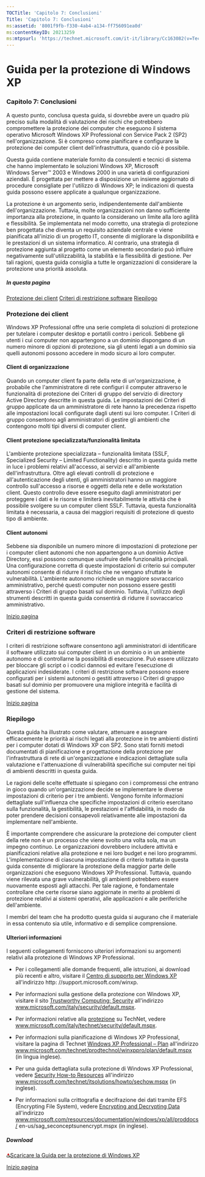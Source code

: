 ```yaml
---
TOCTitle: 'Capitolo 7: Conclusioni'
Title: 'Capitolo 7: Conclusioni'
ms:assetid: '8001f9fb-f330-4ab4-a134-ff756091ea0d'
ms:contentKeyID: 20213259
ms:mtpsurl: 'https://technet.microsoft.com/it-it/library/Cc163082(v=TechNet.10)'
---
```


Guida per la protezione di Windows XP
=====================================

### Capitolo 7: Conclusioni

A questo punto, conclusa questa guida, si dovrebbe avere un quadro più preciso sulla modalità di valutazione dei rischi che potrebbero compromettere la protezione dei computer che eseguono il sistema operativo Microsoft Windows XP Professional con Service Pack 2 (SP2) nell'organizzazione. Si è compreso come pianificare e configurare la protezione dei computer client dell'infrastruttura, quando ciò è possibile.

Questa guida contiene materiale fornito da consulenti e tecnici di sistema che hanno implementato le soluzioni Windows XP, Microsoft Windows Server™ 2003 e Windows 2000 in una varietà di configurazioni aziendali. È progettata per mettere a disposizione un insieme aggiornato di procedure consigliate per l'utilizzo di Windows XP; le indicazioni di questa guida possono essere applicate a qualunque organizzazione.

La protezione è un argomento serio, indipendentemente dall'ambiente dell'organizzazione. Tuttavia, molte organizzazioni non danno sufficiente importanza alla protezione, in quanto la considerano un limite alla loro agilità e flessibilità. Se implementata nel modo corretto, una strategia di protezione ben progettata che diventa un requisito aziendale centrale e viene pianificata all'inizio di un progetto IT, consente di migliorare la disponibilità e le prestazioni di un sistema informatico. Al contrario, una strategia di protezione aggiunta al progetto come un elemento secondario può influire negativamente sull'utilizzabilità, la stabilità e la flessibilità di gestione. Per tali ragioni, questa guida consiglia a tutte le organizzazioni di considerare la protezione una priorità assoluta.

##### In questa pagina

[](#ecaa)[Protezione dei client](#ecaa)
[](#ebaa)[Criteri di restrizione software](#ebaa)
[](#eaaa)[Riepilogo](#eaaa)

### Protezione dei client

Windows XP Professional offre una serie completa di soluzioni di protezione per tutelare i computer desktop e portatili contro i pericoli. Sebbene gli utenti i cui computer non appartengono a un dominio dispongano di un numero minore di opzioni di protezione, sia gli utenti legati a un dominio sia quelli autonomi possono accedere in modo sicuro ai loro computer.

#### Client di organizzazione

Quando un computer client fa parte della rete di un'organizzazione, è probabile che l'amministratore di rete configuri il computer attraverso le funzionalità di protezione dei Criteri di gruppo del servizio di directory Active Directory descritte in questa guida. Le impostazioni dei Criteri di gruppo applicate da un amministratore di rete hanno la precedenza rispetto alle impostazioni locali configurate dagli utenti sui loro computer. I Criteri di gruppo consentono agli amministratori di gestire gli ambienti che contengono molti tipi diversi di computer client.

#### Client protezione specializzata/funzionalità limitata

L'ambiente protezione specializzata – funzionalità limitata (SSLF, Specialized Security – Limited Functionality) descritto in questa guida mette in luce i problemi relativi all'accesso, ai servizi e all'ambiente dell'infrastruttura. Oltre agli elevati controlli di protezione e all'autenticazione degli utenti, gli amministratori hanno un maggiore controllo sull'accesso a risorse e oggetti della rete e delle workstation client. Questo controllo deve essere eseguito dagli amministratori per proteggere i dati e le risorse e limiterà inevitabilmente le attività che è possibile svolgere su un computer client SSLF. Tuttavia, questa funzionalità limitata è necessaria, a causa dei maggiori requisiti di protezione di questo tipo di ambiente.

#### Client autonomi

Sebbene sia disponibile un numero minore di impostazioni di protezione per i computer client autonomi che non appartengono a un dominio Active Directory, essi possono comunque usufruire delle funzionalità principali. Una configurazione corretta di queste impostazioni di criterio sui computer autonomi consente di ridurre il rischio che ne vengano sfruttate le vulnerabilità. L'ambiente autonomo richiede un maggiore sovraccarico amministrativo, perché questi computer non possono essere gestiti attraverso i Criteri di gruppo basati sul dominio. Tuttavia, l'utilizzo degli strumenti descritti in questa guida consentirà di ridurre il sovraccarico amministrativo.

[](#mainsection)[Inizio pagina](#mainsection)

### Criteri di restrizione software

I criteri di restrizione software consentono agli amministratori di identificare il software utilizzato sui computer client in un dominio o in un ambiente autonomo e di controllarne la possibilità di esecuzione. Può essere utilizzato per bloccare gli script o i codici dannosi ed evitare l'esecuzione di applicazioni indesiderate. I criteri di restrizione software possono essere configurati per i sistemi autonomi o gestiti attraverso i Criteri di gruppo basati sul dominio per promuovere una migliore integrità e facilità di gestione del sistema.

[](#mainsection)[Inizio pagina](#mainsection)

### Riepilogo

Questa guida ha illustrato come valutare, attenuare e assegnare efficacemente le priorità ai rischi legati alla protezione in tre ambienti distinti per i computer dotati di Windows XP con SP2. Sono stati forniti metodi documentati di pianificazione e progettazione della protezione per l'infrastruttura di rete di un'organizzazione e indicazioni dettagliate sulla valutazione e l'attenuazione di vulnerabilità specifiche sui computer nei tipi di ambienti descritti in questa guida.

Le ragioni delle scelte effettuate si spiegano con i compromessi che entrano in gioco quando un'organizzazione decide se implementare le diverse impostazioni di criterio per i tre ambienti. Vengono fornite informazioni dettagliate sull'influenza che specifiche impostazioni di criterio esercitano sulla funzionalità, la gestibilità, le prestazioni e l'affidabilità, in modo da poter prendere decisioni consapevoli relativamente alle impostazioni da implementare nell'ambiente.

È importante comprendere che assicurare la protezione dei computer client della rete non è un processo che viene svolto una volta sola, ma un impegno continuo. Le organizzazioni dovrebbero includere attività e pianificazioni relative alla protezione e nei loro budget e nei loro programmi. L'implementazione di ciascuna impostazione di criterio trattata in questa guida consente di migliorare la protezione della maggior parte delle organizzazioni che eseguono Windows XP Professional. Tuttavia, quando viene rilevata una grave vulnerabilità, gli ambienti potrebbero essere nuovamente esposti agli attacchi. Per tale ragione, è fondamentale controllare che certe risorse siano aggiornate in merito ai problemi di protezione relativi ai sistemi operativi, alle applicazioni e alle periferiche dell'ambiente.

I membri del team che ha prodotto questa guida si augurano che il materiale in essa contenuto sia utile, informativo e di semplice comprensione.

#### Ulteriori informazioni

I seguenti collegamenti forniscono ulteriori informazioni su argomenti relativi alla protezione di Windows XP Professional.

-   Per i collegamenti alle domande frequenti, alle istruzioni, ai download più recenti e altro, visitare il [Centro di supporto per Windows XP](http://support.microsoft.com/winxp) all'indirizzo http: //support.microsoft.com/winxp.

-   Per informazioni sulla gestione della protezione con Windows XP, visitare il sito [Trustworthy Computing: Security](http://www.microsoft.com/italy/security/default.mspx) all'indirizzo www.microsoft.com/italy/security/default.mspx.

-   Per informazioni relative alla [protezione](http://technet.microsoft.com/security) su TechNet, vedere www.microsoft.com/italy/technet/security/default.mspx.

-   Per informazioni sulla pianificazione di Windows XP Professional, visitare la pagina di Technet [Windows XP Professional – Plan](http://technet.microsoft.com/en-us/library/bb491062.aspx) all'indirizzo www.microsoft.com/technet/prodtechnol/winxppro/plan/default.mspx (in lingua inglese).

-   Per una guida dettagliata sulla protezione di Windows XP Professional, vedere [Security How-to Resources](http://technet.microsoft.com/en-us/solutionaccelerators/cc835245.aspx) all'indirizzo www.microsoft.com/technet/itsolutions/howto/sechow.mspx (in inglese).

-   Per informazioni sulla crittografia e decifrazione dei dati tramite EFS (Encrypting File System), vedere [Encrypting and Decrypting Data](http://technet.microsoft.com/en-us/library/cc738809.aspx) all'indirizzo www.microsoft.com/resources/documentation/windows/xp/all/proddocs/
    en-us/sag\_seconceptsunencrypt.mspx (in inglese).

##### Download

[![](images/Cc163082.icon_exe(it-it,TechNet.10).gif)Scaricare la Guida per la protezione di Windows XP](http://www.microsoft.com/downloads/details.aspx?familyid=2d3e25bc-f434-4cc6-a5a7-09a8a229f118&displaylang=en)

[](#mainsection)[Inizio pagina](#mainsection)
